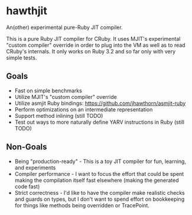 # hawthjit
An(other) experimental pure-Ruby JIT compiler.

This is a pure Ruby JIT compiler for CRuby.
It uses MJIT's experimental "custom compiler" override in order to plug into the VM as well as to read CRuby's internals.
It only works on Ruby 3.2 and so far only with very simple tests.

## Goals
* Fast on simple benchmarks
* Utilize MJIT's "custom compiler" override
* Utilize asmjit Ruby bindings: https://github.com/jhawthorn/asmjit-ruby
* Perform optimizations on an intermediate representation
* Support method inlining (still TODO)
* Test out ways to more naturally define YARV instructions in Ruby (still TODO)

## Non-Goals
* Being "production-ready" - This is a toy JIT compiler for fun, learning, and experiments
* Compiler performance - I want to focus the effort that could be spent making the compilation itself fast elsewhere (making the generated code fast)
* Strict correctness - I'd like to have the compiler make realistic checks and guards on types, but I don't want to spend effort on bookkeeping for things like methods being overridden or TracePoint.
